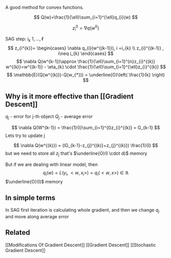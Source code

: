 A good method for convex functions.

$$
Q(w)=\frac{1}{\ell}\sum_{i=1}^{\ell}q_{i}(w)
$$

$$
z_{i}^{0}=\nabla q(w^{0})
$$

SAG step:
$i_{k}~{1,\dots,\ell}$
$$
z_{i^{k}}= \begin{cases}
\nabla q_{i}(w^{(k-1)}), i =i_{k} \\
z_{i}^{(k-1)} , i\neq i_{k} 
\end{cases}
$$
$$
\nabla Q(w^{k-1})\approx \frac{1}{\ell}\sum_{i=1}^{n}z_{i}^{(k)}
w^{(k)}=w^{(k-1)} - \eta_{k}  \cdot  \frac{1}{\ell}\sum_{i=1}^{\ell}z_{i}^{(k)}
$$
$$
\mathbb{E}(Q(w^{(k)})-Q(w_{*})) = \underline{O}\left( \frac{1}{k} \right)
$$

## Why is it more effective than [[Gradient Descent]]
$q_{j}$ - error for j-th object
$Q_{j}$ - average error

$$
\nabla Q(W^{k-1}) = \frac{1}{l}\sum_{i=1}^{l}z_{i}^{(k)} = G_{k-1}
$$
Lets try to update j

$$
\nabla Q(w^{(k)}) = (lG_{k-1}-z_{j}^{(k)}+z_{j}^{(k)}) \frac{1}{l}
$$
but we need to store all $z_{j}$ that's $\underline{O}(l \cdot d)$ memory

But if we are dealing with linear model, then
$$
q_{i}(w)=L(y_{i}, <w,x_{i}>) = q_{i}(<w,x>) \in \mathbb{R}
$$ $\underline{O}(l)$ memory

## In simple terms
In SAG first iteration is calculating whole gradient, and then we change $q_{j}$ and move along average *error*


## Related
[[Modifications Of Gradient Descent]]
[[Gradient Descent]]
[[Stochastic Gradient Descent]]